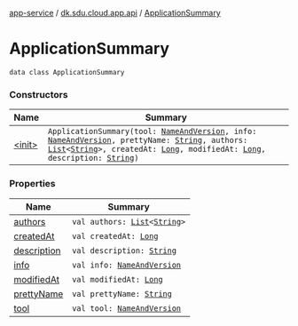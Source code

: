 [app-service](../../index.md) / [dk.sdu.cloud.app.api](../index.md) / [ApplicationSummary](./index.md)

# ApplicationSummary

`data class ApplicationSummary`

### Constructors

| Name | Summary |
|---|---|
| [&lt;init&gt;](-init-.md) | `ApplicationSummary(tool: `[`NameAndVersion`](../-name-and-version/index.md)`, info: `[`NameAndVersion`](../-name-and-version/index.md)`, prettyName: `[`String`](https://kotlinlang.org/api/latest/jvm/stdlib/kotlin/-string/index.html)`, authors: `[`List`](https://kotlinlang.org/api/latest/jvm/stdlib/kotlin.collections/-list/index.html)`<`[`String`](https://kotlinlang.org/api/latest/jvm/stdlib/kotlin/-string/index.html)`>, createdAt: `[`Long`](https://kotlinlang.org/api/latest/jvm/stdlib/kotlin/-long/index.html)`, modifiedAt: `[`Long`](https://kotlinlang.org/api/latest/jvm/stdlib/kotlin/-long/index.html)`, description: `[`String`](https://kotlinlang.org/api/latest/jvm/stdlib/kotlin/-string/index.html)`)` |

### Properties

| Name | Summary |
|---|---|
| [authors](authors.md) | `val authors: `[`List`](https://kotlinlang.org/api/latest/jvm/stdlib/kotlin.collections/-list/index.html)`<`[`String`](https://kotlinlang.org/api/latest/jvm/stdlib/kotlin/-string/index.html)`>` |
| [createdAt](created-at.md) | `val createdAt: `[`Long`](https://kotlinlang.org/api/latest/jvm/stdlib/kotlin/-long/index.html) |
| [description](description.md) | `val description: `[`String`](https://kotlinlang.org/api/latest/jvm/stdlib/kotlin/-string/index.html) |
| [info](info.md) | `val info: `[`NameAndVersion`](../-name-and-version/index.md) |
| [modifiedAt](modified-at.md) | `val modifiedAt: `[`Long`](https://kotlinlang.org/api/latest/jvm/stdlib/kotlin/-long/index.html) |
| [prettyName](pretty-name.md) | `val prettyName: `[`String`](https://kotlinlang.org/api/latest/jvm/stdlib/kotlin/-string/index.html) |
| [tool](tool.md) | `val tool: `[`NameAndVersion`](../-name-and-version/index.md) |
